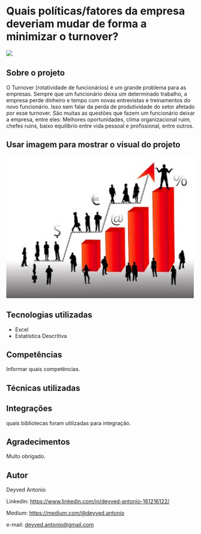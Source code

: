 # Quais políticas/fatores da empresa deveriam mudar de forma a minimizar o turnover?

[![](https://img.shields.io/github/license/deyvedantonio/readme_atrativo)](https://github.com/DeyvedAntonio/readme_atrativo/blob/main/LICENSE)

## Sobre o projeto
O Turnover (rotatividade de funcionários) é um grande problema para as empresas. Sempre que um funcionário deixa um determinado trabalho, a empresa perde dinheiro e tempo com novas entrevistas e treinamentos do novo funcionário. Isso sem falar da perda de produtividade do setor afetado por esse turnover. São muitas as questões que fazem um funcionário deixar a empresa, entre eles: Melhores oportunidades, clima organizacional ruim, chefes ruins, baixo equilíbrio entre vida pessoal e profissional, entre outros.


## Usar imagem para mostrar o visual do projeto
<div align="left">
<img src="05_Documentacao/03_Referencias/employee-turnover-on-the-up1.jpg" width="500px" />
</div>


## Tecnologias utilizadas

- Excel
- Estatística Descritiva

## Competências
Informar quais competências.

## Técnicas utilizadas

## Integrações
quais bibliotecas foram utilizadas para integração.

## Agradecimentos
Muito obrigado.

## Autor
Deyved Antonio

Linkedin:
https://www.linkedin.com/in/deyved-antonio-161216122/

Medium:
https://medium.com/@deyved.antonio

e-mail:
deyved.antonio@gmail.com
